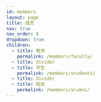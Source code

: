 ```yaml
---
id: members
layout: page
title: 成员
nav: true
nav_order: 8
dropdown: true
children:
  - title: 教师
    permalink: /members/faculty/
  - title: divider
  - title: 学生
    permalink: /members/students/
  - title: divider
  - title: 校友
    permalink: /members/alumni/
---
```


